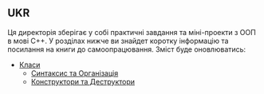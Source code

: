 ## UKR
Ця директорія зберігає у собі практичні завдання та міні-проекти з ООП в мові С++. У розділах нижче ви знайдет коротку інформацію та посилання на книги до самоопрацювання. Зміст буде оновлюватись:
- [Класи](#класи)
  * [Синтаксис та Організація](#Синтаксис-та-Організація)
  * [Конструктори та Деструктори](#Конструктори-та-Деструктори)
